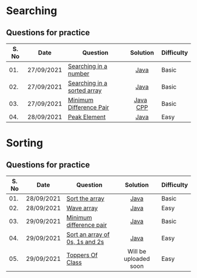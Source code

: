 # Searching 

## Questions for practice
| S. No| Date | Question | Solution| Difficulty |
| --- | ---  | ------ | :--------------: | ----- |
| 01. | 27/09/2021| [Searching in a number](https://practice.geeksforgeeks.org/problems/searching-a-number0324/1) | [Java](Searching_a_number.java) | Basic |
| 02. | 27/09/2021|  [Searching in a sorted array](https://practice.geeksforgeeks.org/problems/who-will-win-1587115621/1)| [Java](Searching_an_element.java) | Basic |
| 03. | 27/09/2021| [Minimum Difference Pair](https://practice.geeksforgeeks.org/problems/minimum-difference-pair5444/1/?category[]=Sorting&category[]=Sorting&difficulty[]=-1&page=1&query=category[]Sortingdifficulty[]-1page1category[]Sorting) | [Java](Minimum_difference_pair.java) &nbsp; [CPP](Minimum_difference_pair.cpp)| Basic |
| 04. | 28/09/2021 | [Peak Element](https://practice.geeksforgeeks.org/problems/peak-element/1) | [Java](peak_element.java) | Easy |

# Sorting

## Questions for practice
| S. No| Date | Question | Solution| Difficulty |
| --- | ---  | ------ | :--------------: | ----- |
| 01. | 28/09/2021 | [Sort the array](https://practice.geeksforgeeks.org/problems/sort-the-array0055/0/?category[]=Sorting&category[]=Sorting&page=1&query=category[]Sortingpage1category[]Sorting) | [Java](sort_the_array.java) | Basic |
| 02. | 28/09/2021 | [Wave array](https://practice.geeksforgeeks.org/problems/wave-array-1587115621/1/?category[]=Sorting&category[]=Sorting&page=1&query=category[]Sortingpage1category[]Sorting) | [Java](wave_array.java) | Easy |
| 03. | 29/09/2021 | [Minimum difference pair](https://practice.geeksforgeeks.org/problems/minimum-difference-pair5444/1/?category[]=Sorting&category[]=Sorting&page=1&query=category[]Sortingpage1category[]Sorting) | [Java](Minimum_difference_pair.java) | Basic |
| 04. | 29/09/2021 | [Sort an array of 0s, 1s and 2s](https://practice.geeksforgeeks.org/problems/sort-an-array-of-0s-1s-and-2s4231/1/?category[]=Sorting&category[]=Sorting&page=1&query=category[]Sortingpage1category[]Sorting) | [Java](Sort_array_consisting_only_0_1_2.java) | Easy |
| 05. | 29/09/2021 | [Toppers Of Class](https://practice.geeksforgeeks.org/problems/toppers-of-class3826/0/?category[]=Sorting&category[]=Sorting&page=1&query=category[]Sortingpage1category[]Sorting) | Will be uploaded soon | Easy |